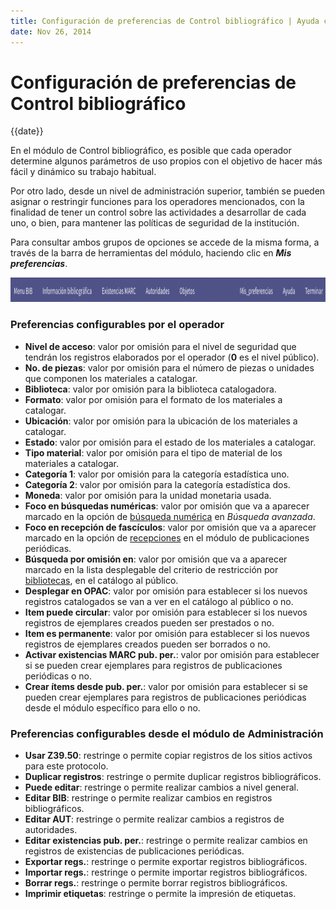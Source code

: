 ```yaml
---
title: Configuración de preferencias de Control bibliográfico | Ayuda contextual de Janium
date: Nov 26, 2014
---
```


# Configuración de preferencias de Control bibliográfico

{{date}}

En el módulo de Control bibliográfico, es posible que cada operador
determine algunos parámetros de uso propios con el objetivo de hacer más
fácil y dinámico su trabajo habitual.

Por otro lado, desde un nivel de administración superior, también se
pueden asignar o restringir funciones para los operadores mencionados,
con la finalidad de tener un control sobre las actividades a desarrollar
de cada uno, o bien, para mantener las políticas de seguridad de la
institución.

Para consultar ambos grupos de opciones se accede de la misma forma, a
través de la barra de herramientas del módulo, haciendo clic en ***Mis
preferencias***.

[<img src="Preferencias-1024x39.png" alt="Preferencias" width="1024" height="39">](Preferencias.png)

### Preferencias configurables por el operador

-   **Nivel de acceso**: valor por omisión para el nivel de seguridad
    que tendrán los registros elaborados por el operador (**0** es el
    nivel público).
-   **No. de piezas**: valor por omisión para el número de piezas o
    unidades que componen los materiales a catalogar.
-   **Biblioteca**: valor por omisión para la biblioteca catalogadora.
-   **Formato**: valor por omisión para el formato de los materiales a
    catalogar.
-   **Ubicación**: valor por omisión para la ubicación de los materiales
    a catalogar.
-   **Estado**: valor por omisión para el estado de los materiales a
    catalogar.
-   **Tipo material**: valor por omisión para el tipo de material de los
    materiales a catalogar.
-   **Categoría 1**: valor por omisión para la categoría estadística
    uno.
-   **Categoría 2**: valor por omisión para la categoría estadística
    dos.
-   **Moneda**: valor por omisión para la unidad monetaria usada.
-   **Foco en búsquedas numéricas**: valor por omisión que va a aparecer
    marcado en la opción de <span
    style="text-decoration: underline;">búsqueda numérica</span> en
    *Búsqueda avanzada*.
-   **Foco en recepción de fascículos**: valor por omisión que va a
    aparecer marcado en la opción de <span
    style="text-decoration: underline;">recepciones</span> en el módulo
    de publicaciones periódicas.
-   **Búsqueda por omisión en**: valor por omisión que va a aparecer
    marcado en la lista desplegable del criterio de restricción por
    <span style="text-decoration: underline;">bibliotecas</span>, en el
    catálogo al público.
-   **Desplegar en OPAC**: valor por omisión para establecer si los
    nuevos registros catalogados se van a ver en el catálogo al público
    o no.
-   **Item puede circular**: valor por omisión para establecer si los
    nuevos registros de ejemplares creados pueden ser prestados o no.
-   **Item es permanente**: valor por omisión para establecer si los
    nuevos registros de ejemplares creados pueden ser borrados o no.
-   **Activar existencias MARC pub. per.**: valor por omisión para
    establecer si se pueden crear ejemplares para registros de
    publicaciones periódicas o no.
-   **Crear ítems desde pub. per.**: valor por omisión para establecer
    si se pueden crear ejemplares para registros de publicaciones
    periódicas desde el módulo específico para ello o no.

### Preferencias configurables desde el módulo de Administración

-   **Usar Z39.50**: restringe o permite copiar registros de los sitios
    activos para este protocolo.
-   **Duplicar registros**: restringe o permite duplicar registros
    bibliográficos.
-   **Puede editar**: restringe o permite realizar cambios a nivel
    general.
-   **Editar BIB**: restringe o permite realizar cambios en registros
    bibliográficos.
-   **Editar AUT**: restringe o permite realizar cambios a registros de
    autoridades.
-   **Editar existencias pub. per.**: restringe o permite realizar
    cambios en registros de existencias de publicaciones periódicas.
-   **Exportar regs.**: restringe o permite exportar registros
    bibliográficos.
-   **Importar regs.**: restringe o permite importar registros
    bibliográficos.
-   **Borrar regs.**: restringe o permite borrar registros
    bibliográficos.
-   **Imprimir etiquetas**: restringe o permite la impresión de
    etiquetas.
